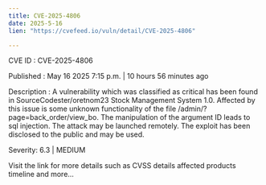 ```yaml
---
title: CVE-2025-4806
date: 2025-5-16
lien: "https://cvefeed.io/vuln/detail/CVE-2025-4806"

---
```


CVE ID : CVE-2025-4806

Published :  May 16
2025
7:15 p.m. | 10 hours
56 minutes ago

Description : A vulnerability
which was classified as critical
has been found in SourceCodester/oretnom23 Stock Management System 1.0. Affected by this issue is some unknown functionality of the file /admin/?page=back_order/view_bo. The manipulation of the argument ID leads to sql injection. The attack may be launched remotely. The exploit has been disclosed to the public and may be used.

Severity: 6.3 | MEDIUM

Visit the link for more details
such as CVSS details
affected products
timeline
and more...
